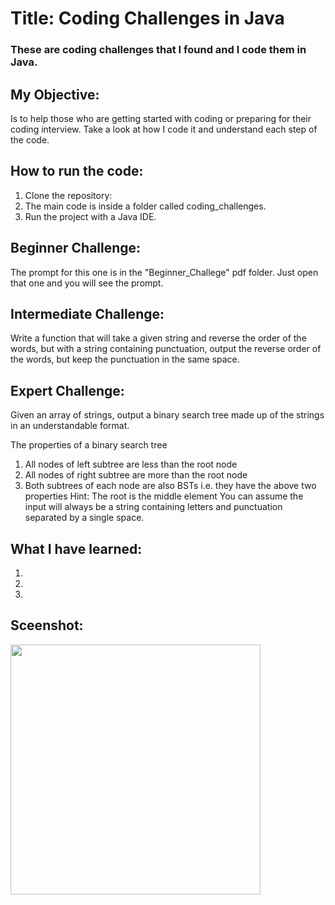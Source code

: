 # Title: Coding Challenges in Java
### These are coding challenges that I found and I code them in Java. 

## My Objective:
Is to help those who are getting started with coding or preparing for their coding interview. Take a look at how I code it and understand each step of the code.

## How to run the code:
1. Clone the repository: 
2. The main code is inside a folder called coding_challenges.
3. Run the project with a Java IDE.

## Beginner Challenge:
The prompt for this one is in the "Beginner_Challege" pdf folder. Just open that one and you will see the prompt.

## Intermediate Challenge:
Write a function that will take a given string and reverse the order of the words, but with a string containing punctuation, output the reverse order of the words, but keep the punctuation in the same space.

## Expert Challenge:
Given an array of strings, output a binary search tree made up of the strings in an
understandable format.

The properties of a binary search tree
1. All nodes of left subtree are less than the root node
2. All nodes of right subtree are more than the root node
3. Both subtrees of each node are also BSTs i.e. they have the above two properties
Hint: The root is the middle element
You can assume the input will always be a string containing letters and punctuation separated by a single space.

## What I have learned: 
1. 
2. 
3. 

## Sceenshot:
<img src= "" width="400">
